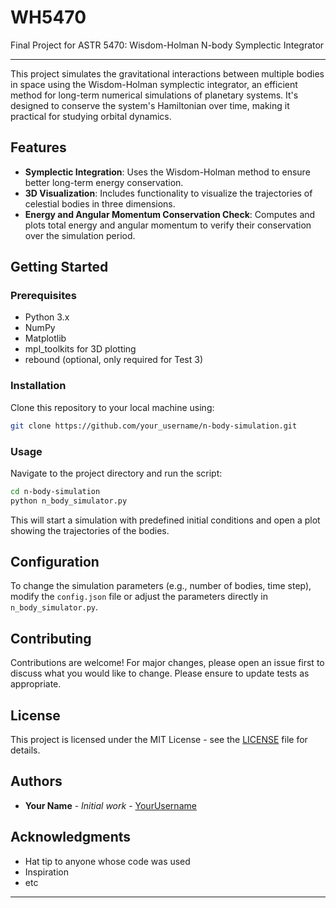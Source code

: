# WH5470

Final Project for ASTR 5470: Wisdom-Holman N-body Symplectic Integrator

---

This project simulates the gravitational interactions between multiple bodies in space using the Wisdom-Holman symplectic integrator, an efficient method for long-term numerical simulations of planetary systems. It's designed to conserve the system's Hamiltonian over time, making it practical for studying orbital dynamics.

## Features

- **Symplectic Integration**: Uses the Wisdom-Holman method to ensure better long-term energy conservation.
- **3D Visualization**: Includes functionality to visualize the trajectories of celestial bodies in three dimensions.
- **Energy and Angular Momentum Conservation Check**: Computes and plots total energy and angular momentum to verify their conservation over the simulation period.

## Getting Started

### Prerequisites

- Python 3.x
- NumPy
- Matplotlib
- mpl_toolkits for 3D plotting
- rebound (optional, only required for Test 3)

### Installation

Clone this repository to your local machine using:

```bash
git clone https://github.com/your_username/n-body-simulation.git
```

### Usage

Navigate to the project directory and run the script:

```bash
cd n-body-simulation
python n_body_simulator.py
```

This will start a simulation with predefined initial conditions and open a plot showing the trajectories of the bodies.

## Configuration

To change the simulation parameters (e.g., number of bodies, time step), modify the `config.json` file or adjust the parameters directly in `n_body_simulator.py`.

## Contributing

Contributions are welcome! For major changes, please open an issue first to discuss what you would like to change. Please ensure to update tests as appropriate.

## License

This project is licensed under the MIT License - see the [LICENSE](LICENSE) file for details.

## Authors

- **Your Name** - *Initial work* - [YourUsername](https://github.com/YourUsername)

## Acknowledgments

- Hat tip to anyone whose code was used
- Inspiration
- etc

---
